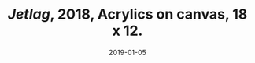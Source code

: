 ---
layout: allpaintingdetail
title:  <i>Jetlag</i>, 2018, Acrylics on canvas, 18 x 12. 
date:   2019-01-05
image: Taeyoon_Choi_Jetlag_2018_LKJ_9396.jpg
meta:
orientation: horizontal
alt-text: Magenta figures defined by negative space
order: 
---